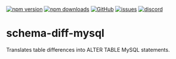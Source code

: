 [![npm version](https://img.shields.io/npm/v/@itrocks/schema-diff-mysql?logo=npm)](https://www.npmjs.org/package/@itrocks/schema-diff-mysql)
[![npm downloads](https://img.shields.io/npm/dm/@itrocks/schema-diff-mysql)](https://www.npmjs.org/package/@itrocks/schema-diff-mysql)
[![GitHub](https://img.shields.io/github/last-commit/itrocks-ts/schema-diff-mysql?color=2dba4e&label=commit&logo=github)](https://github.com/itrocks-ts/schema-diff-mysql)
[![issues](https://img.shields.io/github/issues/itrocks-ts/schema-diff-mysql)](https://github.com/itrocks-ts/schema-diff-mysql/issues)
[![discord](https://img.shields.io/discord/1314141024020467782?color=7289da&label=discord&logo=discord&logoColor=white)](https://25.re/ditr)

# schema-diff-mysql

Translates table differences into ALTER TABLE MySQL statements.
